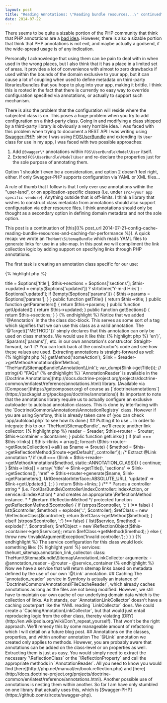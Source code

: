 ```yaml
---
layout: post
title: "Reading Annotations: \"Reading bundle resources...\" continued"
date: 2014-07-22
---
```


There seems to be quite a sizable portion of the PHP community that think that PHP annotations are a [bad idea](http://www.marclewis.com/2013/10/25/php_annotations_are_a_bad_idea/).
However, there is also a sizable portion that think that PHP annotations is not evil, and maybe actually a godsend, if the wide-spread usage is of any indication.

Personally I acknowledge that using them can be pain to deal with in when used in the wrong places, but I also think that it has a place in a limited set of areas.
It provides a lot of convenience with almost to zero drawbacks if used within the bounds of the domain exclusive to your app, but it can cause a lot of coupling when used to define metadata on
third-party libraries/bundles that you hope to plug into your app, making it brittle. I think this is rooted in the fact that there is currently no easy way to override configuration specified via annotations,
or actually to support such mechanism.

There is also the problem that the configuration will reside where the subjected class is on. This poses a huge problem when you
try to add configuration on a third-party class. Going in and modifying a class shipped by a third-party library is obviously a very
horrible idea. I was faced with this problem when trying to document a REST API I was writing using [Swagger-PHP](https://github.com/zircote/swagger-php): since I was using
[FOSUserBundle](https://github.com/FriendsOfSymfony/FOSUserBundle) and extending its `User` class for use in my app, I was faced with two
possible approaches:

<!--stop-->
1. Add `@Swagger\*` annotations within `FOS\UserBundle\Model\User` itself.
2. Extend `FOS\UserBundle\Model\User` and re-declare the properties just for the sole purpose of annotating them.

Option 1 shouldn't even be a consideration, and option 2 doesn't feel right, either. If only Swagger-PHP supports configuration via YAML or XML files...


A rule of thumb that I follow is that I only ever use annotations within the "user-land", or on application-specific classes (i.e. under `src/<your app specific vendor>`). Anything outside that is off-limits.
I think a library that wishes to construct class metadata from annotations should also support configuration via other resource files. I think annotations should only be
thought as a secondary option in defining domain metadata and not the sole option.

This post is a continuation of [this]({% post_url 2014-07-21-config-cache-reading-bundle-resources-and-caching-for-performance %}).
A quick recap: we wrote an `TheHunt\SitemapBundle` which reads YAML files to generate links for use in a site-map. In this post we will compliment
the link collection logic by adding support on specifying links through PHP annotations.

The first task is creating an annotation class specific for our use:

{% highlight php %}
<?php

namespace TheHunt\SitemapBundle\Annotation;

use Doctrine\Common\Annotations\Annotation;

/**
 * @Annotation
 * @Target({"METHOD"})
 */
class Link
{
    private $title;

    private $params = array();

    private $updated;

    private $sections = array();

    public function __construct(array $options)
    {
        if (empty($options['title'])) {
            throw new \Exception('You must specify a title.');
        }

        if (empty($options['sections'])) {
            throw new \Exception('You must specify at least one section.');
        }

        $this->title = $options['title'];
        $this->sections = $options['sections'];
        $this->updated = empty($options['updated']) ? strtotime('Y-m-d H:i:s') : $options['updated'];

        if (!empty($options['params'])) {
            $this->params = $options['params'];
        }

    }

    public function getTitle()
    {
        return $this->title;
    }

    public function getParameters()
    {
        return $this->params;
    }

    public function getUpdated()
    {
        return $this->updated;
    }

    public function getSections()
    {
        return $this->sections;
    }
}
{% endhighlight %}

Notice that we added `@Annotation` in the the class doc-block. This serves as some sort of a tag which signifies that we can
use this class as a valid annotation. The `@Target({"METHOD"})` simply declares that this annotation can only be used
on class methods.

We would use it like this:

{% highlight php %}
<?php

use TheHunt\SitemapBundle\Annotation\Link;

class FAQController
{
    /**
     * @Link(title="FAQs", params={"_locale" = "en"}, sections={"footer"}, updated="2014-05-01")
     */
    public function indexAction()
    {
        ...
{% endhighlight %}

In the case of the above example, `"FAQs"` will be assigned to `$params['title']`, `array("footer")` to `$params['sections']`,
and `array('_locale' => 'en')`, `$params['params']`, etc. in our own annotation's constructor. Straight-forward, isn't it?
    You can look back at the constructor's code and see how these values are used.

Extracting annotations is straight-forward as well:

{% highlight php %}
<?php

$reader = new \Doctrine\Common\Annotations\AnnotationReader();
$refClass = new \ReflectionClass('SomeController');
$refMethod = $refClass->getMethod('someAction');
$link = $reader->getMethodAnnotation($refMethod, 'TheHunt\\SitemapBundle\\Annotation\\Link');

var_dump($link->getTitle()); // string(4) "FAQs"

{% endhighlight %}

`AnnotationReader` is available in the [Doctrine Annotations](http://docs.doctrine-project.org/projects/doctrine-common/en/latest/reference/annotations.html)
library. (Available via [Composer](https://getcomposer.org) of course as [`doctrine/annotations`](https://packagist.org/packages/doctrine/annotations))

Its important to note that the annotations library require us to actually configure an exclusive autoloader to autoload annotation classes. This is done by
interfacing with the `Doctrine\Common\Annotations\AnnotationRegistry` class. However if you are using Symfony, this is already taken care of (you can check `app/autoload.php` to see
how its done.)

## Putting it to use...

In order to integrate this to our `TheHunt\SitemapBundle`, we'll create another link collector:

{% highlight php %}
<?php

use TheHunt\SitemapBundle\Sitemap;

use Symfony\Component\Routing\RouterInterface;
use Symfony\Component\Routing\Generator\UrlGeneratorInterface;
use Symfony\Component\DependencyInjection\ContainerInterface;
use Doctrine\Common\Annotations\AnnotationReader;

class AnnotationLinkCollector
{
    protected $router;

    protected $container;

    protected $reader;

    const ANNOTATION_CLASS = 'TheHunt\\SitemapBundle\\Annotation\\Link';

    public function __construct(AnnotationReader, RouterInterface $router, ContainerInterface $container)
    {
        $this->reader = $reader;
        $this->router = $router;
        $this->container = $container;
    }

    public function getLinks()
    {
        if (null === $this->links) {

            $this->links = array();

            foreach ($this->router->getRouteCollection()->all() as $name => $route) {

                $method = $this->getReflectionMethod($route->getDefault('_controller'));

                /* Extract @Link annotation */
                if (null === ($link =
                    $this->reader->getMethodAnnotation($method, static::ANNOTATION_CLASS))) {
                    continue;
                }

                $this->links[] = array(
                    'title' => $link->getTitle(),
                    'sections' => $link->getSections(),
                    'href' =>
                        $this->router->generate($name, $link->getParameters(), UrlGeneratorInterface::ABSOLUTE_URL),
                    'updated' => $link->getUpdated(),
                );
            }
        }

        return $this->links;
    }

    /**
     * Parses a controller string
     * (i.e. Foo\BarBundle\Controller\IndexController::indexAction, or service.id:indexAction)
     * and creates an appropriate \ReflectionMethod instance.
     *
     * @return \ReflectionMethod
     */
    protected function getReflectionMethod($controller)
    {
        if (strpos($controller, '::') !== false) {
            list($controller, $method) = explode('::', $controller);
            $refClass = new \ReflectionClass($controller);
            return $refClass->getMethod($method);
        } elseif (strpos($controller, ':') !== false) {
            list($service, $method) = explode(':', $controller);
            $refObject = new \ReflectionObject($this->container->get($service));
            return $refClass->getMethod($method);
        } else {
            throw new \InvalidArgumentException('Invalid controller.');
        }
    }
}
{% endhighlight %}

The service configuration for this class would look something like:

{% highlight yaml %}
services:
    thehunt_sitemap.annotation_link_collector:
        class: TheHunt\SitemapBundle\Sitemap\AnnotationLinkCollector
        arguments:
            - @annotation_reader
            - @router
            - @service_container
{% endhighlight %}

Now we have a service that will return sitemap links based on metadata defined by the use of our own `@Link` annotation.

## Caching

The `annotation_reader` service in Symfony is actually an instance of `Doctrine\Common\Annotations\FileCacheReader`, which already caches annotations
as long as the files are not being modified. However, we still have to maintain our own cache of our underlying domain data which is the collection of links.

As it stands, our `AnnotationLinkCollector` doesn't have a caching couterpart like the YAML reading `LinkCollector` does. We could create a
`CachingAnnotationLinkCollector`, but that would just entail reproducing logic from the other class, thereby violating [DRY](http://en.wikipedia.org/wiki/Don't_repeat_yourself). That
won't be the right approach. We'll remedy this by some manageable amount of refactoring which I will detail on a future blog post.

## Annotations on the classes, properties, and within another annotation

The `@Link` annotation we created only applies to methods. However, you are probably aware that annotations can be added
on the class-level or on properties as well. Extracting them is just as easy. You would simply need to extract the
necessary `\ReflectionClass` or the `\ReflectionProperty` and call the appropriate methods in `AnnotationReader`. All you need
to know you would find [here](http://php.net/manual/en/book.reflection.php) and [here](http://docs.doctrine-project.org/projects/doctrine-common/en/latest/reference/annotations.html).

Another possible use of annotations is nesting them within another. So far I am have only stumbled on one library that
actually uses this, which is [Swagger-PHP](https://github.com/zircote/swagger-php).
